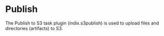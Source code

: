 Publish
===

The Publish to S3 task plugin (indix.s3publish) is used to upload files and directories (artifacts) to S3.

